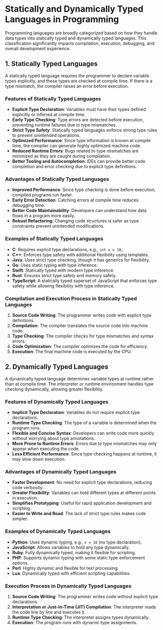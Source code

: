 # Statically and Dynamically Typed Languages in Programming

Programming languages are broadly categorized based on how they handle data types into statically typed and dynamically typed languages. This classification significantly impacts compilation, execution, debugging, and overall development experience.

## 1. Statically Typed Languages
A statically typed language requires the programmer to declare variable types explicitly, and these types are checked at compile time. If there is a type mismatch, the compiler raises an error before execution.

### Features of Statically Typed Languages
- **Explicit Type Declaration**: Variables must have their types defined explicitly or inferred at compile time.
- **Early Type Checking**: Type errors are detected before execution, preventing runtime failures due to type mismatches.
- **Strict Type Safety**: Statically typed languages enforce strong type rules to prevent unintended operations.
- **Optimized Performance**: Since type information is known at compile time, the compiler can generate highly optimized machine code.
- **Reduced Runtime Errors**: Bugs related to type mismatches are minimized as they are caught during compilation.
- **Better Tooling and Autocompletion**: IDEs can provide better code completion and error checking due to explicit type definitions.

### Advantages of Statically Typed Languages
- **Improved Performance**: Since type checking is done before execution, compiled programs run faster.
- **Early Error Detection**: Catching errors at compile time reduces debugging time.
- **Better Code Maintainability**: Developers can understand how data flows in a program more easily.
- **Robust Refactoring**: Changing code structures is safer as type constraints prevent unintended modifications.

### Examples of Statically Typed Languages
- **C**: Requires explicit type declarations, e.g., `int x = 10;`
- **C++**: Enforces type safety with additional flexibility using templates.
- **Java**: Uses strict type checking, though it has generics for flexibility.
- **Go**: Uses static typing with type inference.
- **Swift**: Statically typed with modern type inference.
- **Rust**: Ensures strict type safety and memory safety.
- **TypeScript**: A statically typed superset of JavaScript that enforces type safety while allowing flexibility with type inference.

### Compilation and Execution Process in Statically Typed Languages
1. **Source Code Writing**: The programmer writes code with explicit type definitions.
2. **Compilation**: The compiler translates the source code into machine code.
3. **Type Checking**: The compiler checks for type mismatches and syntax errors.
4. **Code Optimization**: The compiler optimizes the code for efficiency.
5. **Execution**: The final machine code is executed by the CPU.

## 2. Dynamically Typed Languages
A dynamically typed language determines variable types at runtime rather than at compile time. The interpreter or runtime environment handles type checking dynamically, allowing greater flexibility.

### Features of Dynamically Typed Languages
- **Implicit Type Declaration**: Variables do not require explicit type declarations.
- **Runtime Type Checking**: The type of a variable is determined when the program runs.
- **Flexible and Concise Syntax**: Developers can write code more quickly without worrying about type annotations.
- **More Prone to Runtime Errors**: Errors due to type mismatches may only appear when executing the code.
- **Less Efficient Performance**: Since type checking happens at runtime, it may slow down execution.

### Advantages of Dynamically Typed Languages
- **Faster Development**: No need for explicit type declarations, reducing code verbosity.
- **Greater Flexibility**: Variables can hold different types at different points in execution.
- **Simplifies Prototyping**: Useful for rapid application development and scripting.
- **Easier to Write and Read**: The lack of strict type rules makes code simpler.

### Examples of Dynamically Typed Languages
- **Python**: Uses dynamic typing, e.g., `x = 10` (no type declaration).
- **JavaScript**: Allows variables to hold any type dynamically.
- **Ruby**: Fully dynamically typed, making it flexible for scripting.
- **PHP**: Supports dynamic typing with some static type enforcement options.
- **Perl**: Highly dynamic and flexible for text processing.
- **Lua**: Dynamically typed with efficient scripting capabilities.

### Execution Process in Dynamically Typed Languages
1. **Source Code Writing**: The programmer writes code without explicit type declarations.
2. **Interpretation or Just-In-Time (JIT) Compilation**: The interpreter reads the code line by line and executes it.
3. **Runtime Type Checking**: The interpreter assigns types dynamically.
4. **Execution**: The program runs with dynamic type assignments.


